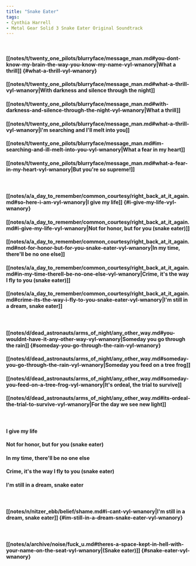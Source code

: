```yaml
---
title: "Snake Eater"
tags:
- Cynthia Harrell
- Metal Gear Solid 3 Snake Eater Original Soundtrack
---
```

&nbsp;
#### [[notes/t/twenty_one_pilots/blurryface/message_man.md#you-dont-know-my-brain-the-way-you-know-my-name-vyl-wnanory|What a thrill]] {#what-a-thrill-vyl-wnanory}
#### [[notes/t/twenty_one_pilots/blurryface/message_man.md#what-a-thrill-vyl-wnanory|With darkness and silence through the night]]
#### [[notes/t/twenty_one_pilots/blurryface/message_man.md#with-darkness-and-silence-through-the-night-vyl-wnanory|What a thrill]]
#### [[notes/t/twenty_one_pilots/blurryface/message_man.md#what-a-thrill-vyl-wnanory|I'm searching and I'll melt into you]]
#### [[notes/t/twenty_one_pilots/blurryface/message_man.md#im-searching-and-ill-melt-into-you-vyl-wnanory|What a fear in my heart]]
#### [[notes/t/twenty_one_pilots/blurryface/message_man.md#what-a-fear-in-my-heart-vyl-wnanory|But you're so supreme!]]
&nbsp;
#### [[notes/a/a_day_to_remember/common_courtesy/right_back_at_it_again.md#so-here-i-am-vyl-wnanory|I give my life]] {#i-give-my-life-vyl-wnanory}
#### [[notes/a/a_day_to_remember/common_courtesy/right_back_at_it_again.md#i-give-my-life-vyl-wnanory|Not for honor, but for you (snake eater)]]
#### [[notes/a/a_day_to_remember/common_courtesy/right_back_at_it_again.md#not-for-honor-but-for-you-snake-eater-vyl-wnanory|In my time, there'll be no one else]]
#### [[notes/a/a_day_to_remember/common_courtesy/right_back_at_it_again.md#in-my-time-therell-be-no-one-else-vyl-wnanory|Crime, it's the way I fly to you (snake eater)]]
#### [[notes/a/a_day_to_remember/common_courtesy/right_back_at_it_again.md#crime-its-the-way-i-fly-to-you-snake-eater-vyl-wnanory|I'm still in a dream, snake eater]]
&nbsp;
#### [[notes/d/dead_astronauts/arms_of_night/any_other_way.md#you-wouldnt-have-it-any-other-way-vyl-wnanory|Someday you go through the rain]] {#someday-you-go-through-the-rain-vyl-wnanory}
#### [[notes/d/dead_astronauts/arms_of_night/any_other_way.md#someday-you-go-through-the-rain-vyl-wnanory|Someday you feed on a tree frog]]
#### [[notes/d/dead_astronauts/arms_of_night/any_other_way.md#someday-you-feed-on-a-tree-frog-vyl-wnanory|It's ordeal, the trial to survive]]
#### [[notes/d/dead_astronauts/arms_of_night/any_other_way.md#its-ordeal-the-trial-to-survive-vyl-wnanory|For the day we see new light]]
&nbsp;
#### I give my life
#### Not for honor, but for you (snake eater)
#### In my time, there'll be no one else
#### Crime, it's the way I fly to you (snake eater)
#### I'm still in a dream, snake eater
&nbsp;
#### [[notes/n/nitzer_ebb/belief/shame.md#i-cant-vyl-wnanory|I'm still in a dream, snake eater]] {#im-still-in-a-dream-snake-eater-vyl-wnanory}
&nbsp;
#### [[notes/a/archive/noise/fuck_u.md#theres-a-space-kept-in-hell-with-your-name-on-the-seat-vyl-wnanory|(Snake eater)]] {#snake-eater-vyl-wnanory}
